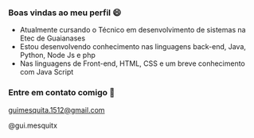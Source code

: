 ### Boas vindas ao meu perfil 😄


- Atualmente cursando o Técnico em desenvolvimento de sistemas na Etec de Guaianases
- Estou desenvolvendo conhecimento nas linguagens back-end, Java, Python, Node Js e php
- Nas linguagens de Front-end, HTML, CSS e um breve conhecimento com Java Script


### Entre em contato comigo 📧

guimesquita.1512@gmail.com

@gui.mesquitx
